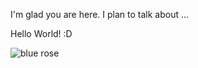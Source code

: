 I'm glad you are here. I plan to talk about ...

Hello World! :D

![blue rose](https://images.pexels.com/photos/67636/rose-blue-flower-rose-blooms-67636.jpeg)
